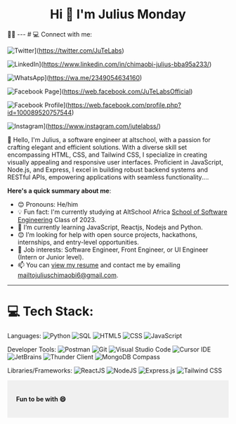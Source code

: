 <h1 align="center">Hi 👋 I'm Julius Monday</h1>👋🏾
---
# 💻 Connect with me:

![Twitter](https://img.shields.io/badge/twitter-%233776AB.svg?style=for-the-badge&logo=twitter&logoColor=white)](https://twitter.com/JuTeLabs)

![LinkedIn](https://img.shields.io/badge/linkedin-%233776AB.svg?style=for-the-badge&logo=linkedin&logoColor=white)](https://www.linkedin.com/in/chimaobi-julius-bba95a233/)

![WhatsApp](https://img.shields.io/badge/whatsapp-%233776AB.svg?style=for-the-badge&logo=whatsapp&logoColor=white)](https://wa.me/2349054634160)

![Facebook Page](https://img.shields.io/badge/facebook-%233776AB.svg?style=for-the-badge&logo=facebook&logoColor=white)](https://web.facebook.com/JuTeLabsOfficial)

![Facebook Profile](https://img.shields.io/badge/facebook-%233776AB.svg?style=for-the-badge&logo=facebook&logoColor=white)](https://web.facebook.com/profile.php?id=100089520757544)

![Instagram](https://img.shields.io/badge/instagram-%233776AB.svg?style=for-the-badge&logo=instagram&logoColor=white)](https://www.instagram.com/jutelabss/)

👋 Hello, I'm Julius, a software engineer at altschool, with a passion for crafting elegant and efficient solutions. With a diverse skill set encompassing HTML, CSS, and Tailwind CSS, I specialize in creating visually appealing and responsive user interfaces. Proficient in JavaScript, Node.js, and Express, I excel in building robust backend systems and RESTful APIs, empowering applications with seamless functionality....

**Here's a quick summary about me**:

- 😊 Pronouns: He/him
- 💡 Fun fact: I'm currently studying at AltSchool Africa [School of Software Engineering](https://altschoolafrica.com/schools/engineering) Class of 2023.
- 🌱 I’m currently learning JavaScript, Reactjs, Nodejs and Python.
- 😊 I’m looking for help with open source projects, hackathons, internships, and entry-level opportunities.
- 💼 Job interests: Software Engineer, Front Engineer, or UI Engineer (Intern or Junior level).
- 📫 You can [view my resume](#) and contact me by emailing mailtojuliuschimaobi6@gmail.com.

---
# 💻 Tech Stack:
Languages: 
![Python](https://img.shields.io/badge/python-%233776AB.svg?style=for-the-badge&logo=python&logoColor=white)
![SQL](https://img.shields.io/badge/sql-%2307405e.svg?style=for-the-badge&logo=postgresql&logoColor=white) 
![HTML5](https://img.shields.io/badge/html5-%23E34F26.svg?style=for-the-badge&logo=html5&logoColor=white) 
![CSS](https://img.shields.io/badge/css-%231572B6.svg?style=for-the-badge&logo=css3&logoColor=white) 
![JavaScript](https://img.shields.io/badge/javascript-%23323330.svg?style=for-the-badge&logo=javascript&logoColor=%23F7DF1E)

Developer Tools: 
![Postman](https://img.shields.io/badge/Postman-FF6C37?style=for-the-badge&logo=postman&logoColor=white) 
![Git](https://img.shields.io/badge/git-%23F05033.svg?style=for-the-badge&logo=git&logoColor=white)
![Visual Studio Code](https://img.shields.io/badge/Visual%20Studio%20Code-%23007ACC.svg?style=for-the-badge&logo=visual-studio-code&logoColor=white)
![Cursor IDE](https://img.shields.io/badge/Cursor%20IDE-%23333333.svg?style=for-the-badge)
![JetBrains](https://img.shields.io/badge/JetBrains-%23000000.svg?style=for-the-badge&logo=jetbrains&logoColor=white)
![Thunder Client](https://img.shields.io/badge/Thunder%20Client-%23212121.svg?style=for-the-badge)
![MongoDB Compass](https://img.shields.io/badge/MongoDB%20Compass-%2347A248.svg?style=for-the-badge&logo=mongodb&logoColor=white)


Libraries/Frameworks: 
![ReactJS](https://img.shields.io/badge/react-%2320232a.svg?style=for-the-badge&logo=react&logoColor=%2361DAFB) 
![NodeJS](https://img.shields.io/badge/node.js-6DA55F?style=for-the-badge&logo=node.js&logoColor=white) 
![Express.js](https://img.shields.io/badge/Express.js-000000?style=for-the-badge&logo=express&logoColor=white)
![Tailwind CSS](https://img.shields.io/badge/Tailwind%20CSS-38B2AC?style=for-the-badge&logo=tailwind-css&logoColor=white)

<div style="background-color: #f0f0f0; padding: 20px;">
    <p style="font-weight: bold;">Fun to be with 😄</p>
</div>
